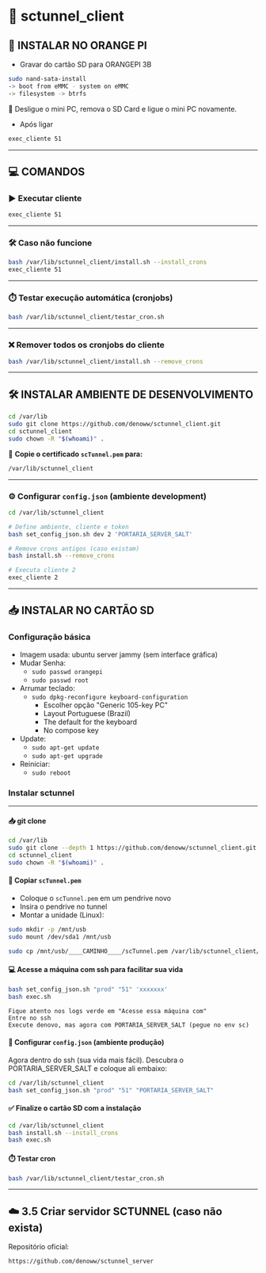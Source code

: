 # 📡 sctunnel_client

## 🧩 INSTALAR NO ORANGE PI

- Gravar do cartão SD para ORANGEPI 3B

```bash
sudo nand-sata-install
-> boot from eMMC - system on eMMC
-> filesystem -> btrfs
```

🔌 Desligue o mini PC, remova o SD Card e ligue o mini PC novamente.


- Após ligar
```bash
exec_cliente 51
```



---

## 💻 COMANDOS

### ▶️ Executar cliente

```bash
exec_cliente 51
```

---

### 🛠️ Caso não funcione

```bash
bash /var/lib/sctunnel_client/install.sh --install_crons
exec_cliente 51
```

---

### ⏱️ Testar execução automática (cronjobs)

```bash
bash /var/lib/sctunnel_client/testar_cron.sh
```

---

### ❌ Remover todos os cronjobs do cliente

```bash
bash /var/lib/sctunnel_client/install.sh --remove_crons
```

---

## 🛠️ INSTALAR AMBIENTE DE DESENVOLVIMENTO

```bash
cd /var/lib
sudo git clone https://github.com/denoww/sctunnel_client.git
cd sctunnel_client
sudo chown -R "$(whoami)" .
```

📄 **Copie o certificado `scTunnel.pem` para:**

```bash
/var/lib/sctunnel_client
```

---

### ⚙️ Configurar `config.json` (ambiente development)

```bash
cd /var/lib/sctunnel_client

# Define ambiente, cliente e token
bash set_config_json.sh dev 2 'PORTARIA_SERVER_SALT'

# Remove crons antigos (caso existam)
bash install.sh --remove_crons

# Executa cliente 2
exec_cliente 2
```

---

## 📥 INSTALAR NO CARTÃO SD

### Configuração básica

- Imagem usada: ubuntu server jammy (sem interface gráfica)
- Mudar Senha:
  - `sudo passwd orangepi`
  - `sudo passwd root`
- Arrumar teclado:
  - `sudo dpkg-reconfigure keyboard-configuration`
    - Escolher opção "Generic 105-key PC"
    - Layout Portuguese (Brazil)
    - The default for the keyboard
    - No compose key
- Update:
  - `sudo apt-get update`
  - `sudo apt-get upgrade`
- Reiniciar:
  - `sudo reboot`

### Instalar sctunnel

---

#### 📥 git clone

```bash
cd /var/lib
sudo git clone --depth 1 https://github.com/denoww/sctunnel_client.git
cd sctunnel_client
sudo chown -R "$(whoami)" .
```

#### 🔑 Copiar `scTunnel.pem`

- Coloque o `scTunnel.pem` em um pendrive novo
- Insira o pendrive no tunnel
- Montar a unidade (Linux):

```bash
sudo mkdir -p /mnt/usb
sudo mount /dev/sda1 /mnt/usb
```

```bash
sudo cp /mnt/usb/____CAMINHO____/scTunnel.pem /var/lib/sctunnel_client/scTunnel.pem
```

#### 💻 Acesse a máquina com ssh para facilitar sua vida

```bash
bash set_config_json.sh "prod" "51" 'xxxxxxx'
bash exec.sh
```

```
Fique atento nos logs verde em "Acesse essa máquina com"
Entre no ssh
Execute denovo, mas agora com PORTARIA_SERVER_SALT (pegue no env sc)
```

#### 🧩 Configurar `config.json` (ambiente produção)

Agora dentro do ssh (sua vida mais fácil).
Descubra o PORTARIA_SERVER_SALT e coloque ali embaixo:

```bash
cd /var/lib/sctunnel_client
bash set_config_json.sh "prod" "51" "PORTARIA_SERVER_SALT"
```

#### ✅ Finalize o cartão SD com a instalação

```bash
cd /var/lib/sctunnel_client
bash install.sh --install_crons
bash exec.sh
```

#### ⏱️ Testar cron

```bash
bash /var/lib/sctunnel_client/testar_cron.sh
```

---

## ☁️ 3.5 Criar servidor SCTUNNEL (caso não exista)

Repositório oficial:

```
https://github.com/denoww/sctunnel_server
```
